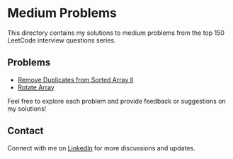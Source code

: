 # Medium Problems

This directory contains my solutions to medium problems from the top 150 LeetCode interview questions series.

## Problems

- [Remove Duplicates from Sorted Array II](remove_duplicates2.java)
- [Rotate Array](rotate_array.java)

Feel free to explore each problem and provide feedback or suggestions on my solutions!

## Contact

Connect with me on [LinkedIn](https://www.linkedin.com/in/roshan99/) for more discussions and updates.

